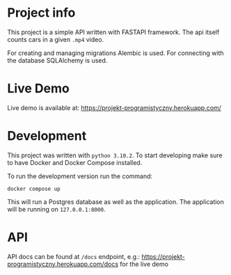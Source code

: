 # Project info
This project is a simple API written with FASTAPI framework. The api itself counts cars in a given `.mp4` video.

For creating and managing migrations Alembic is used. For connecting with the database SQLAlchemy is used.

# Live Demo
Live demo is available at: https://projekt-programistyczny.herokuapp.com/
# Development
This project was written with `python 3.10.2`. To start developing make sure to have Docker and Docker Compose installed.

To run the development version run the command:
```
docker compose up
```
This will run a Postgres database as well as the application.
The application will be running on `127.0.0.1:8000`.
# API
API docs can be found at `/docs` endpoint, e.g.: https://projekt-programistyczny.herokuapp.com/docs for the live demo

